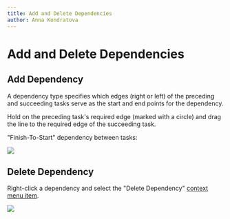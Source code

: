 ```yaml
---
title: Add and Delete Dependencies
author: Anna Kondratova
---
```

# Add and Delete Dependencies

## Add Dependency

A dependency type specifies which edges (right or left) of the preceding and succeeding tasks serve as the start and end points for the dependency. 

Hold on the preceding task's required edge (marked with a circle) and drag the line to the required edge of the succeeding task. 

"Finish-To-Start" dependency between tasks:

![](~/interface-elements-for-web/images/Gantt/add-dependency.png)

## Delete Dependency

Right-click a dependency and select the "Delete Dependency" [context menu item](gantt/context-menu/context-menu.md).

![](~/interface-elements-for-web/images/Gantt/delete-dependency.png)